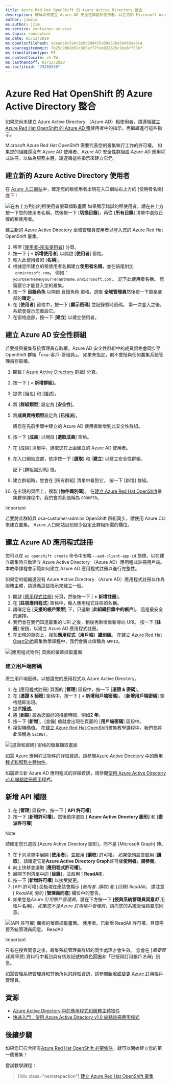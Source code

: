 ```yaml
---
title: Azure Red Hat OpenShift 的 Azure Active Directory 整合
description: 瞭解如何建立 Azure AD 安全性群組和使用者，以在您的 Microsoft Azure Red Hat OpenShift 叢集上測試應用程式。
author: jimzim
ms.author: jzim
ms.service: container-service
ms.topic: conceptual
ms.date: 05/13/2019
ms.openlocfilehash: a2eade6c5a9c826d28d435a09861ba58463ae8c4
ms.sourcegitcommit: 7b25c9981b52c385af77feb022825c1be6ff55bf
ms.translationtype: MT
ms.contentlocale: zh-TW
ms.lasthandoff: 03/13/2020
ms.locfileid: "79280530"
---
```

# <a name="azure-active-directory-integration-for-azure-red-hat-openshift"></a>Azure Red Hat OpenShift 的 Azure Active Directory 整合

如果您尚未建立 Azure Active Directory （Azure AD）租使用者，請遵循[建立 Azure Red Hat OpenShift 的 Azure AD 租](howto-create-tenant.md)使用者中的指示，再繼續進行這些指示。

Microsoft Azure Red Hat OpenShift 需要代表您的叢集執行工作的許可權。 如果您的組織還沒有 Azure AD 使用者、Azure AD 安全性群組或 Azure AD 應用程式註冊，以做為服務主體，請遵循這些指示來建立它們。

## <a name="create-a-new-azure-active-directory-user"></a>建立新的 Azure Active Directory 使用者

在  [Azure 入口網站](https://portal.azure.com)中，確定您的租使用者出現在入口網站右上方的 [使用者名稱] 底下：

![在右上方列出的租使用者螢幕擷取畫面](./media/howto-create-tenant/tenant-callout.png) 如果顯示錯誤的租使用者，請在右上方按一下您的使用者名稱，然後按一下 [**切換目錄**]，再從 [**所有目錄**] 清單中選取正確的租使用者。

建立新的 Azure Active Directory 全域管理員使用者以登入您的 Azure Red Hat OpenShift 叢集。

1. 移至 [[使用者-所有使用者](https://portal.azure.com/#blade/Microsoft_AAD_IAM/UsersManagementMenuBlade/AllUsers)] 分頁。
2. 按一下 [ **+ 新增使用者**] 以開啟 [**使用者**] 窗格。
3. 輸入此使用者的 [**名稱**]。
4. 根據您所建立的租使用者名稱建立**使用者名稱**，並在結尾附加 `.onmicrosoft.com`。 例如： `yourUserName@yourTenantName.onmicrosoft.com` 。 記下此使用者名稱。 您需要它才能登入您的叢集。
5. 按一下 **目錄角色** 以開啟 目錄角色 窗格，選取 **全域管理員**然後按一下窗格底部的**確定** 。
6. 在 [**使用者**] 窗格中，按一下 [**顯示密碼**] 並記錄暫時密碼。 第一次登入之後，系統會提示您重設它。
7. 在窗格底部，按一下 [**建立**] 以建立使用者。

## <a name="create-an-azure-ad-security-group"></a>建立 Azure AD 安全性群組

若要授與叢集系統管理員存取權，Azure AD 安全性群組中的成員資格會同步至 OpenShift 群組「osa-客戶-管理員」。 如果未指定，則不會授與任何叢集系統管理員存取權。

1. 開啟 [ [Azure Active Directory 群組](https://portal.azure.com/#blade/Microsoft_AAD_IAM/GroupsManagementMenuBlade/AllGroups)] 分頁。
2. 按一下 [ **+ 新增群組**]。
3. 提供 [組名] 和 [描述]。
4. 將 [**群組類型**] 設定為 [**安全性**]。
5. 將**成員資格類型**設定為 [**已指派**]。

    將您在先前步驟中建立的 Azure AD 使用者新增到此安全性群組。

6. 按一下 [**成員**] 以開啟 [**選取成員**] 窗格。
7. 在 [成員] 清單中，選取您在上面建立的 Azure AD 使用者。
8. 在入口網站底部，依序按一下 [**選取**] 和 [**建立**] 以建立安全性群組。

    記下 [群組識別碼] 值。

9. 建立群組時，您會在 [所有群組] 清單中看到它。 按一下 [新增] 群組。
10. 在出現的頁面上，複製 [**物件識別碼**]。 在[建立 Azure Red Hat OpenShift](tutorial-create-cluster.md)叢集教學課程中，我們會將此值稱為 `GROUPID`。

> [!IMPORTANT]
> 若要將此群組與 osa-customer-admins OpenShift 群組同步，請使用 Azure CLI 來建立叢集。 Azure 入口網站目前缺少設定此群組所需的欄位。

## <a name="create-an-azure-ad-app-registration"></a>建立 Azure AD 應用程式註冊

您可以在 `az openshift create` 命令中省略 `--aad-client-app-id` 旗標，以在建立叢集時自動建立 Azure Active Directory （Azure AD）應用程式註冊用戶端。 本教學課程會示範如何建立 Azure AD 應用程式註冊以進行完整性。

如果您的組織還沒有 Azure Active Directory （Azure AD）應用程式註冊以作為服務主體，請遵循這些指示來建立一個。

1. 開啟 [[應用程式註冊](https://portal.azure.com/#blade/Microsoft_AAD_IAM/ActiveDirectoryMenuBlade/RegisteredAppsPreview)] 分頁，然後按一下 [ **+ 新增註冊**]。
2. 在 [**註冊應用程式**] 窗格中，輸入應用程式註冊的名稱。
3. 請確定在 [**支援的帳戶類型**] 下，只選取 [**此組織目錄中的帳戶**]。 這是最安全的選擇。
4. 我們會在我們知道叢集的 URI 之後，稍後再新增重新導向 URI。 按一下 [**註冊**] 按鈕，以建立 Azure AD 應用程式註冊。
5. 在出現的頁面上，複製**應用程式（用戶端）識別碼**。 在[建立 Azure Red Hat OpenShift](tutorial-create-cluster.md)叢集教學課程中，我們會將此值稱為 `APPID`。

![[應用程式物件] 頁面的螢幕擷取畫面](./media/howto-create-tenant/get-app-id.png)

### <a name="create-a-client-secret"></a>建立用戶端密碼

產生用戶端密碼，以驗證您的應用程式以 Azure Active Directory。

1. 在 [應用程式註冊] 頁面的 [**管理**] 區段中，按一下 [**憑證 & 密碼**]。
2. 在 [**憑證 & 秘密**] 窗格中，按一下 [ **+ 新增用戶端密碼**]。  [**新增用戶端密碼**] 窗格隨即出現。
3. 提供**描述**。
4. 將 [**到期**] 設為您偏好的持續時間，例如**2 年**。
5. 按一下 [**新增**]，[金鑰] 值就會出現在頁面的 [**用戶端密碼**] 區段中。
6. 複製機碼值。 在[建立 Azure Red Hat OpenShift](tutorial-create-cluster.md)叢集教學課程中，我們會將此值稱為 `SECRET`。

![[憑證和密碼] 窗格的螢幕擷取畫面](./media/howto-create-tenant/create-key.png)

如需 Azure 應用程式物件的詳細資訊，請參閱[Azure Active Directory 中的應用程式和服務主體物件](https://docs.microsoft.com/azure/active-directory/develop/app-objects-and-service-principals)。

如需建立新 Azure AD 應用程式的詳細資訊，請參閱[使用 Azure Active Directory v1.0 端點註冊應用](https://docs.microsoft.com/azure/active-directory/develop/quickstart-v1-add-azure-ad-app)程式。

## <a name="add-api-permissions"></a>新增 API 權限

[//]: # (請勿變更為 Microsoft Graph。它無法與 Microsoft Graph 搭配使用。)
1. 在 [**管理**] 區段中，按一下 [ **API 許可權**]
2. 按一下 [**新增許可權**]，然後依序選取 [ **Azure Active Directory 圖形]** 和 [**委派許可權**]
> [!NOTE]
> 請確定您已選取 [Azure Active Directory 圖形]，而不是 [Microsoft Graph] 磚。

3. 在下列清單中展開 [**使用者**]，並啟用 [**讀取**] 許可權。 如果依預設會啟用 [**讀取**]，請確定它是**Azure Active Directory Graph**許可權**使用者。請參閱**。
4. 向上快移並選取 [**應用程式許可權**]。
5. 展開下列清單中的 [**目錄**]，並啟用 [ **ReadAll**]。
6. 按一下 [**新增許可權**] 以接受變更。
7. [API 許可權] 面板現在應該會顯示 [*使用者. 讀取*] 和 [*目錄] ReadAll*。 請注意 [ *ReadAll*] 旁的 [**管理員同意**] 欄位中的警告。
8. 如果您是*Azure 訂用帳戶管理員*，請在下方按一下 **[授與系統管理員同意*訂*** 用帳戶名稱]。 如果您不是*Azure 訂用帳戶管理員*，請向您的系統管理員要求同意。

![[API 許可權] 面板的螢幕擷取畫面。 使用者。已新增 ReadAll 許可權，目錄需要系統管理員同意。 ReadAll](./media/howto-aad-app-configuration/permissions-required.png)

> [!IMPORTANT]
> 只有在授與同意之後，叢集系統管理員群組的同步處理才會生效。 您會在 [*需要管理員同意*] 資料行中看到具有核取記號的綠色圓圈和「已授與訂用帳戶*名稱*」訊息。

如需管理系統管理員和其他角色的詳細資訊，請參閱[新增或變更 Azure 訂](https://docs.microsoft.com/azure/billing/billing-add-change-azure-subscription-administrator)用帳戶管理員。

## <a name="resources"></a>資源

* [Azure Active Directory 中的應用程式和服務主體物件](https://docs.microsoft.com/azure/active-directory/develop/app-objects-and-service-principals)
* [快速入門：使用 Azure Active Directory v1.0 端點註冊應用程式](https://docs.microsoft.com/azure/active-directory/develop/quickstart-v1-add-azure-ad-app)

## <a name="next-steps"></a>後續步驟

如果您已符合所有[Azure Red Hat OpenShift 必要條件](howto-setup-environment.md)，就可以開始建立您的第一個叢集！

嘗試教學課程：
> [!div class="nextstepaction"]
> [建立 Azure Red Hat OpenShift 叢集](tutorial-create-cluster.md)
